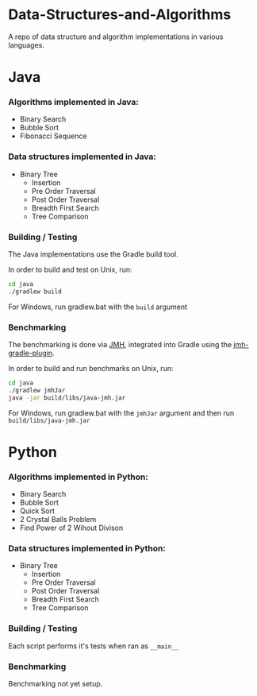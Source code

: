 # Data-Structures-and-Algorithms

A repo of data structure and algorithm implementations in various languages.

# Java

### Algorithms implemented in Java:

- Binary Search
- Bubble Sort
- Fibonacci Sequence

### Data structures implemented in Java:

- Binary Tree
  - Insertion
  - Pre Order Traversal
  - Post Order Traversal
  - Breadth First Search
  - Tree Comparison

### Building / Testing

The Java implementations use the Gradle build tool.

In order to build and test on Unix, run:

```sh
cd java
./gradlew build
```

For Windows, run gradlew.bat with the `build` argument

### Benchmarking

The benchmarking is done via [JMH](https://github.com/openjdk/jmh),
integrated into Gradle using the [jmh-gradle-plugin](https://github.com/melix/jmh-gradle-plugin).

In order to build and run benchmarks on Unix, run:

```sh
cd java
./gradlew jmhJar
java -jar build/libs/java-jmh.jar
```

For Windows, run gradlew.bat with the `jmhJar` argument and then run `build/libs/java-jmh.jar`

# Python

### Algorithms implemented in Python:

- Binary Search
- Bubble Sort
- Quick Sort
- 2 Crystal Balls Problem
- Find Power of 2 Wihout Divison

### Data structures implemented in Python:

- Binary Tree
  - Insertion
  - Pre Order Traversal
  - Post Order Traversal
  - Breadth First Search
  - Tree Comparison

### Building / Testing

Each script performs it's tests when ran as `__main__`

### Benchmarking

Benchmarking not yet setup.
